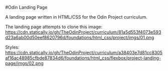 #Odin Landing Page

A landing page written in HTML/CSS for the Odin Project curriculum.

The landing page attempts to clone this image:
https://cdn.statically.io/gh/TheOdinProject/curriculum/81a5d553f4073e593d23a6ab00d50eef8620796d/foundations/html_css/project/imgs/01.png

Styles:
https://cdn.statically.io/gh/TheOdinProject/curriculum/a38403e7d81cc8305af16ac48985cfbde87834d6/foundations/html_css/flexbox/project-landing-page/imgs/02.png
